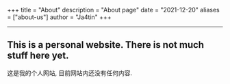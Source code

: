 +++
title = "About"
description = "About page"
date = "2021-12-20"
aliases = ["about-us"]
author = "Ja4tin"
+++

---
This is a personal website. There is not much stuff here yet. 
---
这是我的个人网站, 目前网站内还没有任何内容.
